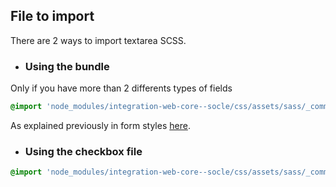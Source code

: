 ## File to import

There are 2 ways to import textarea SCSS.

* ### Using the bundle

Only if you have more than 2 differents types of fields

```scss
@import 'node_modules/integration-web-core--socle/css/assets/sass/_common/10-bundles/form.bundle';
```

As explained previously in form styles [here](/Components/form/scss/). 

* ### Using the checkbox file

```scss
@import 'node_modules/integration-web-core--socle/css/assets/sass/_common/05-atoms/textarea.atoms';
```
